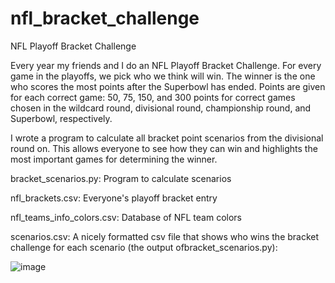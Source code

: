# nfl_bracket_challenge
NFL Playoff Bracket Challenge

Every year my friends and I do an NFL Playoff Bracket Challenge. For every game in the playoffs, we pick who we think will win. The winner is the one who scores the most points after the Superbowl has ended. Points are given for each correct game: 50, 75, 150, and 300 points for correct games chosen in the wildcard round, divisional round, championship round, and Superbowl, respectively.

I wrote a program to calculate all bracket point scenarios from the divisional round on. This allows everyone to see how they can win and highlights the most important games for determining the winner.

bracket_scenarios.py: Program to calculate scenarios

nfl_brackets.csv: Everyone's playoff bracket entry

nfl_teams_info_colors.csv: Database of NFL team colors

scenarios.csv: A nicely formatted csv file that shows who wins the bracket challenge for each scenario (the output ofbracket_scenarios.py):

![image](https://github.com/user-attachments/assets/c4113a15-5e39-4916-8d04-f2c2dfbd83ed)


